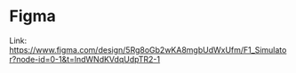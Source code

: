 # Figma
 
 Link: https://www.figma.com/design/5Rg8oGb2wKA8mgbUdWxUfm/F1_Simulator?node-id=0-1&t=lndWNdKVdqUdpTR2-1